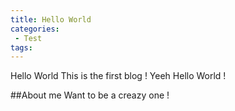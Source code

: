 ```yaml
---
title: Hello World
categories:
 - Test
tags:
---
```

Hello World This is the first blog ! Yeeh Hello World ! 

<!-- more -->
##About me 
Want to be a creazy one !



